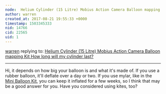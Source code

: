 ```yaml
---
node:  Helium Cylinder (15 Litre) Mobius Action Camera Balloon mapping Kit How long will my cylinder last?
author: warren
created_at: 2017-08-21 19:55:33 +0000
timestamp: 1503345333
nid: 14766
cid: 22565
uid: 1
---
```




[warren](../profile/warren) replying to: [ Helium Cylinder (15 Litre) Mobius Action Camera Balloon mapping Kit How long will my cylinder last?](../notes/suman/08-18-2017/helium-cylinder-15-litre-mobius-action-camera-balloon-mapping-kit-how-long-will-my-cylinder-last)

----
Hi, it depends on how big your balloon is and what it's made of. If you use a rubber balloon, it'll deflate over a day or two. If you use mylar, like in the [Mini Balloon Kit](/wiki/mini-balloon-kit), you can keep it inflated for a few weeks, so I think that may be a good answer for you. Have you considered using kites, too?

